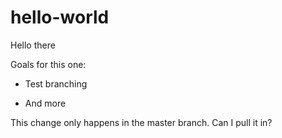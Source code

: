 # hello-world
Hello there

Goals for this one:

- Test branching

- And more

This change only happens in the master branch. Can I pull it in?
